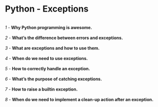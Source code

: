 # Python - Exceptions
<br>*1* - **Why Python programming is awesome.**</br>
<br>*2* - **What’s the difference between errors and exceptions.**</br>
<br>*3* - **What are exceptions and how to use them.**</br>
<br>*4* - **When do we need to use exceptions.**</br>
<br>*5* - **How to correctly handle an exception.**</br>
<br>*6* - **What’s the purpose of catching exceptions.**</br>
<br>*7* - **How to raise a builtin exception.**</br>
<br>*8* - **When do we need to implement a clean-up action after an exception.**</br>
